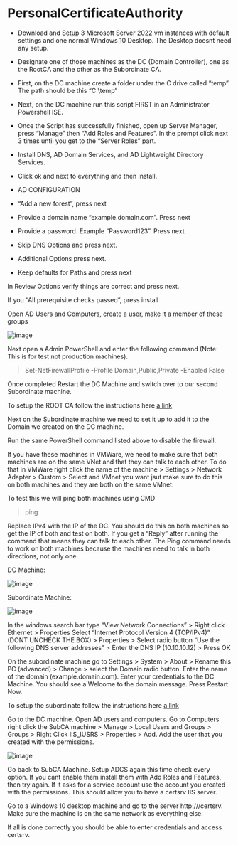 # PersonalCertificateAuthority

- Download and Setup 3 Microsoft Server 2022 vm instances with default settings and one normal Windows 10 Desktop. The Desktop doesnt need any setup.

- Designate one of those machines as the DC (Domain Controller), one as the RootCA and the other as the Subordinate CA.

- First, on the DC machine create a folder under the C drive called “temp”. The path should be this “C:\temp”

- Next, on the DC machine run this script FIRST in an Administrator Powershell ISE.



- Once the Script has successfully finished, open up Server Manager, press “Manage” then “Add Roles and Features”. In the prompt click next 3 times until you get to the “Server Roles” part.

- Install DNS, AD Domain Services, and AD Lightweight Directory Services.

- Click ok and next to everything and then install.

- AD CONFIGURATION

- “Add a new forest”, press next

- Provide a domain name “example.domain.com”. Press next

- Provide a password. Example “Password123”. Press next

- Skip DNS Options and press next.

- Additional Options press next.

- Keep defaults for Paths and press next

In Review Options verify things are correct and press next.

If you “All prerequisite checks passed”, press install

Open AD Users and Computers, create a user, make it a member of these groups

![image](https://github.com/Chris-Patrick/PersonalCertificateAuthority/assets/88513662/52abe0f0-ba28-484d-a03d-b49ed08ba311)

Next open a Admin PowerShell and enter the following command (Note: This is for test not production machines).

> Set-NetFirewallProfile -Profile Domain,Public,Private -Enabled False

Once completed Restart the DC Machine and switch over to our second Subordinate machine.

To setup the ROOT CA follow the instructions here
[a link](https://vmlabblog.com/2019/09/setup-server-2019-enterprise-ca-2-5-offline-root-ca/)

Next on the Subordinate machine we need to set it up to add it to the Domain we created on the DC machine.

Run the same PowerShell command listed above to disable the firewall. 

If you have these machines in VMWare, we need to make sure that both machines are on the same VNet and that they can talk to each other. To do that in VMWare right click the name of the machine > Settings > Network Adapter > Custom > Select and VMnet you want jsut make sure to do this on both machines and they are both on the same VMnet. 

To test this we will ping both machines using CMD

> ping <IPv4>

Replace IPv4 with the IP of the DC. You should do this on both machines so get the IP of both and test on both. If you get a “Reply” after running the command that means they can talk to each other. The Ping command needs to work on both machines because the machines need to talk in both directions, not only one.

DC Machine:

![image](https://github.com/Chris-Patrick/PersonalCertificateAuthority/assets/88513662/9180cddd-b575-4825-bd2c-b69a6a981228)


Subordinate Machine:

![image](https://github.com/Chris-Patrick/PersonalCertificateAuthority/assets/88513662/738c8c60-2c92-491e-9a8f-b60ece9fa984)


In the windows search bar type “View Network Connections” > Right click Ethernet > Properties Select “Internet Protocol Version 4 (TCP/IPv4)” (DONT UNCHECK THE BOX) > Properties > Select radio button “Use the following DNS server addresses” > Enter the DNS IP (10.10.10.12) > Press OK

On the subordinate machine go to Settings > System > About > Rename this PC (advanced) > Change > select the Domain radio button. Enter the name of the domain (example.domain.com). Enter your credentials to the DC Machine. You should see a Welcome to the domain message. Press Restart Now.

To setup the subordinate follow the instructions here
[a link](https://vmlabblog.com/2019/09/setup-server-2019-enterprise-ca-3-5-subordinate-ca/)

Go to the DC machine. Open AD users and computers. Go to Computers right click the SubCA machine > Manage > Local Users and Groups > Groups > Right Click IIS_IUSRS > Properties > Add. Add the user that you created with the permissions.

![image](https://github.com/Chris-Patrick/PersonalCertificateAuthority/assets/88513662/573f8355-1be6-4c9a-8c80-519d0c6c3ad9)


Go back to SubCA Machine. Setup ADCS again this time check every option. If you cant enable them install them with Add Roles and Features, then try again. If it asks for a service account use the account you created with the permissions. This should allow you to have a certsrv IIS server. 

Go to a Windows 10 desktop machine and go to the server http://<subordinate-machine-name>/certsrv. Make sure the machine is on the same network as everything else. 

If all is done correctly you should be able to enter credentials and access certsrv.
